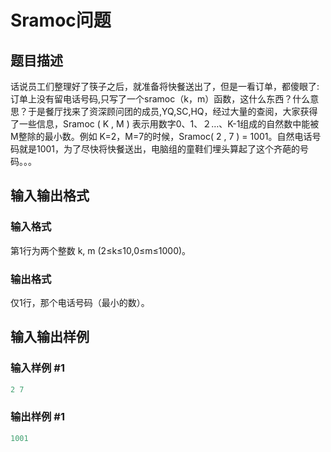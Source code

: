 # Sramoc问题

## 题目描述

话说员工们整理好了筷子之后，就准备将快餐送出了，但是一看订单，都傻眼了:订单上没有留电话号码,只写了一个sramoc（k，m）函数，这什么东西？什么意思？于是餐厅找来了资深顾问团的成员,YQ,SC,HQ，经过大量的查阅，大家获得了一些信息，Sramoc ( K , M ) 表示用数字0、1、２…、K-1组成的自然数中能被M整除的最小数。例如 K=2，M=7的时候，Sramoc( 2 , 7 ) = 1001。自然电话号码就是1001，为了尽快将快餐送出，电脑组的童鞋们埋头算起了这个齐葩的号码。。。

## 输入输出格式

### 输入格式

第1行为两个整数 k, m (2≤k≤10,0≤m≤1000)。

### 输出格式

仅1行，那个电话号码（最小的数）。

## 输入输出样例

### 输入样例 #1

```cpp
2 7
```


### 输出样例 #1

```cpp
1001
```


